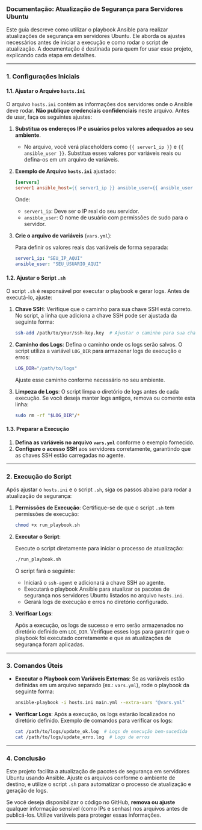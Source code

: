 ### Documentação: Atualização de Segurança para Servidores Ubuntu

Este guia descreve como utilizar o playbook Ansible para realizar atualizações de segurança em servidores Ubuntu. Ele aborda os ajustes necessários antes de iniciar a execução e como rodar o script de atualização. A documentação é destinada para quem for usar esse projeto, explicando cada etapa em detalhes.

---

### 1. **Configurações Iniciais**

#### 1.1. Ajustar o Arquivo `hosts.ini`

O arquivo `hosts.ini` contém as informações dos servidores onde o Ansible deve rodar. **Não publique credenciais confidenciais** neste arquivo. Antes de usar, faça os seguintes ajustes:

1. **Substitua os endereços IP e usuários pelos valores adequados ao seu ambiente**.
   - No arquivo, você verá placeholders como `{{ server1_ip }}` e `{{ ansible_user }}`. Substitua esses valores por variáveis reais ou defina-os em um arquivo de variáveis.

2. **Exemplo de Arquivo `hosts.ini`** ajustado:

   ```ini
   [servers]
   server1 ansible_host={{ server1_ip }} ansible_user={{ ansible_user }} ansible_python_interpreter=/usr/bin/python3
   ```

   Onde:
   - `server1_ip`: Deve ser o IP real do seu servidor.
   - `ansible_user`: O nome de usuário com permissões de sudo para o servidor.

3. **Crie o arquivo de variáveis** (`vars.yml`):

   Para definir os valores reais das variáveis de forma separada:

   ```yaml
   server1_ip: "SEU_IP_AQUI"
   ansible_user: "SEU_USUARIO_AQUI"
   ```

#### 1.2. Ajustar o Script `.sh`

O script `.sh` é responsável por executar o playbook e gerar logs. Antes de executá-lo, ajuste:

1. **Chave SSH**: Verifique que o caminho para sua chave SSH está correto. No script, a linha que adiciona a chave SSH pode ser ajustada da seguinte forma:

   ```bash
   ssh-add /path/to/your/ssh-key.key  # Ajustar o caminho para sua chave SSH
   ```

2. **Caminho dos Logs**: Defina o caminho onde os logs serão salvos. O script utiliza a variável `LOG_DIR` para armazenar logs de execução e erros:

   ```bash
   LOG_DIR="/path/to/logs"
   ```

   Ajuste esse caminho conforme necessário no seu ambiente.

3. **Limpeza de Logs**: O script limpa o diretório de logs antes de cada execução. Se você deseja manter logs antigos, remova ou comente esta linha:

   ```bash
   sudo rm -rf "$LOG_DIR"/*
   ```

#### 1.3. Preparar a Execução

1. **Defina as variáveis no arquivo `vars.yml`** conforme o exemplo fornecido.
2. **Configure o acesso SSH** aos servidores corretamente, garantindo que as chaves SSH estão carregadas no agente.

---

### 2. **Execução do Script**

Após ajustar o `hosts.ini` e o script `.sh`, siga os passos abaixo para rodar a atualização de segurança:

1. **Permissões de Execução**: Certifique-se de que o script `.sh` tem permissões de execução:

   ```bash
   chmod +x run_playbook.sh
   ```

2. **Executar o Script**:

   Execute o script diretamente para iniciar o processo de atualização:

   ```bash
   ./run_playbook.sh
   ```

   O script fará o seguinte:
   - Iniciará o `ssh-agent` e adicionará a chave SSH ao agente.
   - Executará o playbook Ansible para atualizar os pacotes de segurança nos servidores Ubuntu listados no arquivo `hosts.ini`.
   - Gerará logs de execução e erros no diretório configurado.

3. **Verificar Logs**:

   Após a execução, os logs de sucesso e erro serão armazenados no diretório definido em `LOG_DIR`. Verifique esses logs para garantir que o playbook foi executado corretamente e que as atualizações de segurança foram aplicadas.

---

### 3. **Comandos Úteis**

- **Executar o Playbook com Variáveis Externas**: Se as variáveis estão definidas em um arquivo separado (ex.: `vars.yml`), rode o playbook da seguinte forma:

  ```bash
  ansible-playbook -i hosts.ini main.yml --extra-vars "@vars.yml"
  ```

- **Verificar Logs**: Após a execução, os logs estarão localizados no diretório definido. Exemplo de comandos para verificar os logs:

  ```bash
  cat /path/to/logs/update_ok.log  # Logs de execução bem-sucedida
  cat /path/to/logs/update_erro.log  # Logs de erros
  ```

---

### 4. **Conclusão**

Este projeto facilita a atualização de pacotes de segurança em servidores Ubuntu usando Ansible. Ajuste os arquivos conforme o ambiente de destino, e utilize o script `.sh` para automatizar o processo de atualização e geração de logs.

Se você deseja disponibilizar o código no GitHub, **remova ou ajuste** qualquer informação sensível (como IPs e senhas) nos arquivos antes de publicá-los. Utilize variáveis para proteger essas informações.

---